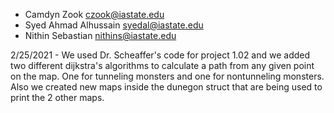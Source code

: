 - Camdyn Zook czook@iastate.edu
- Syed Ahmad Alhussain syedal@iastate.edu
- Nithin Sebastian nithins@iastate.edu

2/25/2021 - We used Dr. Scheaffer's code for project 1.02 and we added two different dijkstra's algorithms to calculate a path from any given
point on the map. One for tunneling monsters and one for nontunneling monsters. Also we created new maps inside the dunegon struct that are
being used to print the 2 other maps.
